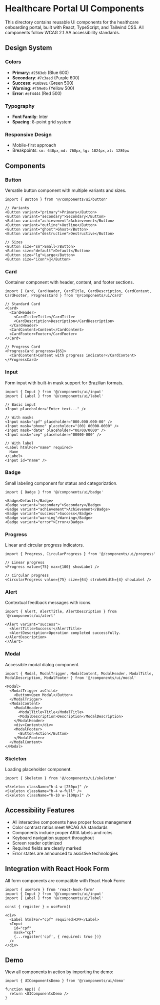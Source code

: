 # Healthcare Portal UI Components

This directory contains reusable UI components for the healthcare onboarding portal, built with React, TypeScript, and Tailwind CSS. All components follow WCAG 2.1 AA accessibility standards.

## Design System

### Colors
- **Primary**: `#2563eb` (Blue 600)
- **Secondary**: `#7c3aed` (Purple 600)
- **Success**: `#10b981` (Green 500)
- **Warning**: `#f59e0b` (Yellow 500)
- **Error**: `#ef4444` (Red 500)

### Typography
- **Font Family**: Inter
- **Spacing**: 8-point grid system

### Responsive Design
- Mobile-first approach
- Breakpoints: `sm: 640px`, `md: 768px`, `lg: 1024px`, `xl: 1280px`

## Components

### Button
Versatile button component with multiple variants and sizes.

```tsx
import { Button } from '@/components/ui/button'

// Variants
<Button variant="primary">Primary</Button>
<Button variant="secondary">Secondary</Button>
<Button variant="achievement">Achievement</Button>
<Button variant="outline">Outline</Button>
<Button variant="ghost">Ghost</Button>
<Button variant="destructive">Destructive</Button>

// Sizes
<Button size="sm">Small</Button>
<Button size="default">Default</Button>
<Button size="lg">Large</Button>
<Button size="icon">🎯</Button>
```

### Card
Container component with header, content, and footer sections.

```tsx
import { Card, CardHeader, CardTitle, CardDescription, CardContent, CardFooter, ProgressCard } from '@/components/ui/card'

// Standard Card
<Card>
  <CardHeader>
    <CardTitle>Title</CardTitle>
    <CardDescription>Description</CardDescription>
  </CardHeader>
  <CardContent>Content</CardContent>
  <CardFooter>Footer</CardFooter>
</Card>

// Progress Card
<ProgressCard progress={65}>
  <CardContent>Content with progress indicator</CardContent>
</ProgressCard>
```

### Input
Form input with built-in mask support for Brazilian formats.

```tsx
import { Input } from '@/components/ui/input'
import { Label } from '@/components/ui/label'

// Basic input
<Input placeholder="Enter text..." />

// With masks
<Input mask="cpf" placeholder="000.000.000-00" />
<Input mask="phone" placeholder="(00) 00000-0000" />
<Input mask="date" placeholder="00/00/0000" />
<Input mask="cep" placeholder="00000-000" />

// With label
<Label htmlFor="name" required>
  Name
</Label>
<Input id="name" />
```

### Badge
Small labeling component for status and categorization.

```tsx
import { Badge } from '@/components/ui/badge'

<Badge>Default</Badge>
<Badge variant="secondary">Secondary</Badge>
<Badge variant="achievement">Achievement</Badge>
<Badge variant="success">Success</Badge>
<Badge variant="warning">Warning</Badge>
<Badge variant="error">Error</Badge>
```

### Progress
Linear and circular progress indicators.

```tsx
import { Progress, CircularProgress } from '@/components/ui/progress'

// Linear progress
<Progress value={75} max={100} showLabel />

// Circular progress
<CircularProgress value={75} size={64} strokeWidth={4} showLabel />
```

### Alert
Contextual feedback messages with icons.

```tsx
import { Alert, AlertTitle, AlertDescription } from '@/components/ui/alert'

<Alert variant="success">
  <AlertTitle>Success!</AlertTitle>
  <AlertDescription>Operation completed successfully.</AlertDescription>
</Alert>
```

### Modal
Accessible modal dialog component.

```tsx
import { Modal, ModalTrigger, ModalContent, ModalHeader, ModalTitle, ModalDescription, ModalFooter } from '@/components/ui/modal'

<Modal>
  <ModalTrigger asChild>
    <Button>Open Modal</Button>
  </ModalTrigger>
  <ModalContent>
    <ModalHeader>
      <ModalTitle>Title</ModalTitle>
      <ModalDescription>Description</ModalDescription>
    </ModalHeader>
    <div>Content</div>
    <ModalFooter>
      <Button>Action</Button>
    </ModalFooter>
  </ModalContent>
</Modal>
```

### Skeleton
Loading placeholder component.

```tsx
import { Skeleton } from '@/components/ui/skeleton'

<Skeleton className="h-4 w-[250px]" />
<Skeleton className="h-4 w-full" />
<Skeleton className="h-10 w-[100px]" />
```

## Accessibility Features

- All interactive components have proper focus management
- Color contrast ratios meet WCAG AA standards
- Components include proper ARIA labels and roles
- Keyboard navigation support throughout
- Screen reader optimized
- Required fields are clearly marked
- Error states are announced to assistive technologies

## Integration with React Hook Form

All form components are compatible with React Hook Form:

```tsx
import { useForm } from 'react-hook-form'
import { Input } from '@/components/ui/input'
import { Label } from '@/components/ui/label'

const { register } = useForm()

<div>
  <Label htmlFor="cpf" required>CPF</Label>
  <Input 
    id="cpf"
    mask="cpf"
    {...register('cpf', { required: true })}
  />
</div>
```

## Demo

View all components in action by importing the demo:

```tsx
import { UIComponentsDemo } from '@/components/ui/demo'

function App() {
  return <UIComponentsDemo />
}
```